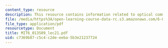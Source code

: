 ```yaml
---
content_type: resource
description: This resource contains information related to optical communications.
file: /media/https%3A/open-learning-course-data-rc.s3.amazonaws.com/6-013-electromagnetics-and-applications-spring-2009/c7369b87c5c4c2deeeba5b3e21237724_MIT6_013S09_lec21.pdf
file_type: application/pdf
resourcetype: Document
title: MIT6_013S09_lec21.pdf
uid: c7369b87-c5c4-c2de-eeba-5b3e21237724
---
```


